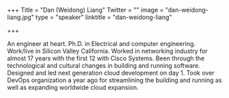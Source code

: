 +++
Title = "Dan (Weidong) Liang"
Twitter = ""
image = "dan-weidong-liang.jpg"
type = "speaker"
linktitle = "dan-weidong-liang"

+++

An engineer at heart. Ph.D. in Electrical and computer engineering. Work/live in Silicon Valley California. Worked in networking industry for almost 17 years with the first 12 with Cisco Systems. Been through the technological and cultural changes in building and running software. Designed and led next generation cloud development on day 1. Took over DevOps organization a year ago for streamlining the building and running as well as expanding worldwide cloud expansion.
